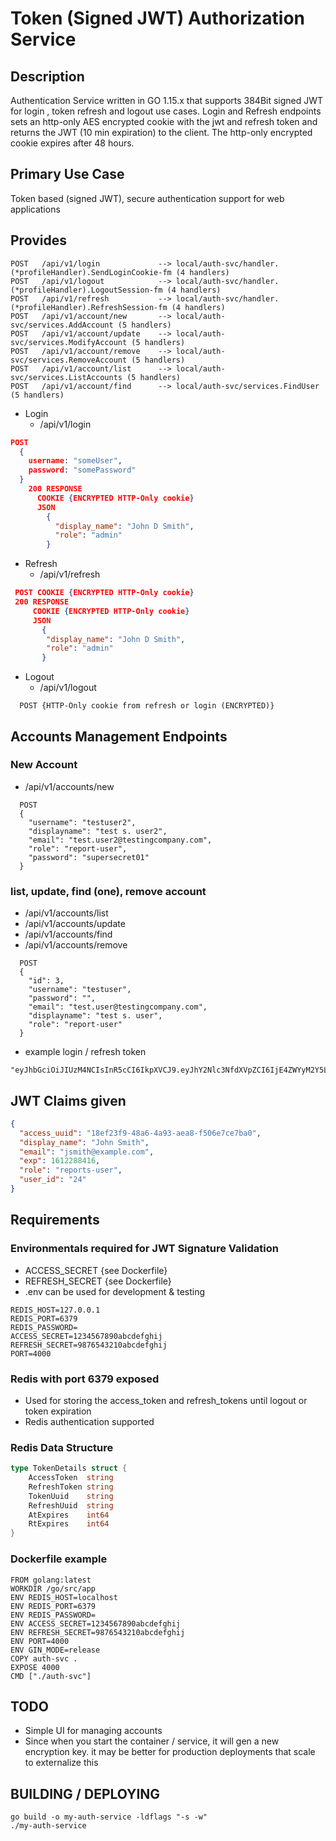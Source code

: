 # Token (Signed JWT) Authorization Service

## Description

Authentication Service written in GO 1.15.x that supports 384Bit signed JWT for login , token refresh and logout use cases.
Login and Refresh endpoints sets an http-only AES encrypted cookie with the jwt and refresh token and returns the JWT (10 min expiration) to the client.
The http-only encrypted cookie expires after 48 hours.

## Primary Use Case

  Token based (signed JWT), secure authentication support for web applications

## Provides

```console
POST   /api/v1/login             --> local/auth-svc/handler.(*profileHandler).SendLoginCookie-fm (4 handlers)
POST   /api/v1/logout            --> local/auth-svc/handler.(*profileHandler).LogoutSession-fm (4 handlers)
POST   /api/v1/refresh           --> local/auth-svc/handler.(*profileHandler).RefreshSession-fm (4 handlers)
POST   /api/v1/account/new       --> local/auth-svc/services.AddAccount (5 handlers)
POST   /api/v1/account/update    --> local/auth-svc/services.ModifyAccount (5 handlers)
POST   /api/v1/account/remove    --> local/auth-svc/services.RemoveAccount (5 handlers)
POST   /api/v1/account/list      --> local/auth-svc/services.ListAccounts (5 handlers)
POST   /api/v1/account/find      --> local/auth-svc/services.FindUser (5 handlers)
```

- Login
  - /api/v1/login

```json
POST
  {
    username: "someUser",
    password: "somePassword"
  }
    200 RESPONSE 
      COOKIE {ENCRYPTED HTTP-Only cookie}
      JSON
        {
          "display_name": "John D Smith",
          "role": "admin"
        }  
```

- Refresh
  - /api/v1/refresh

```json
 POST COOKIE {ENCRYPTED HTTP-Only cookie}
 200 RESPONSE
     COOKIE {ENCRYPTED HTTP-Only cookie}
     JSON 
       {
        "display_name": "John D Smith",
        "role": "admin"
       }
```

- Logout
  - /api/v1/logout

```console
  POST {HTTP-Only cookie from refresh or login (ENCRYPTED)}
 ```

## Accounts Management Endpoints

### New Account

- /api/v1/accounts/new

```console
  POST
  {
    "username": "testuser2",
    "displayname": "test s. user2",
    "email": "test.user2@testingcompany.com",
    "role": "report-user",
    "password": "supersecret01"
  }
```

### list, update, find (one), remove account

- /api/v1/accounts/list
- /api/v1/accounts/update
- /api/v1/accounts/find
- /api/v1/accounts/remove

```console
  POST
  {   
    "id": 3,
    "username": "testuser",
    "password": "",
    "email": "test.user@testingcompany.com",
    "displayname": "test s. user",
    "role": "report-user"
  }
```

- example login / refresh token

```console
"eyJhbGciOiJIUzM4NCIsInR5cCI6IkpXVCJ9.eyJhY2Nlc3NfdXVpZCI6IjE4ZWYyM2Y5LTQ4YTYtNGE5My1hZWE4LWY1MDZlN2NlN2JhMCIsImRpc3BsYXlfbmFtZSI6IlRlbXBlci1TdXJlIEFkbWluIiwiZW1haWwiOiJhZG1pbkB0ZW1wZXItc3VyZS5jb20iLCJleHAiOjE2MTIyODg0MTYsInJvbGUiOiJhZG1pbiIsInVzZXJfaWQiOiIxIn0.j0nle36e2yFv5qvZMxJFewZ41d4zczE5UnHpC5s1T0PxTF5UK1FQT0zSsnZpwjCR"
```

## JWT Claims given

```json
{
  "access_uuid": "18ef23f9-48a6-4a93-aea8-f506e7ce7ba0",
  "display_name": "John Smith",
  "email": "jsmith@example.com",
  "exp": 1612288416,
  "role": "reports-user",
  "user_id": "24"
}
```

## Requirements

### Environmentals required for JWT Signature Validation

- ACCESS_SECRET  {see Dockerfile}
- REFRESH_SECRET {see Dockerfile}
- .env can be used for development & testing

```console
REDIS_HOST=127.0.0.1
REDIS_PORT=6379
REDIS_PASSWORD=
ACCESS_SECRET=1234567890abcdefghij
REFRESH_SECRET=9876543210abcdefghij
PORT=4000
```

### Redis with port 6379 exposed

- Used for storing the access_token and refresh_tokens until logout or token expiration
- Redis authentication supported

### Redis Data Structure

  ```go
  type TokenDetails struct {
      AccessToken  string
      RefreshToken string
      TokenUuid    string
      RefreshUuid  string
      AtExpires    int64
      RtExpires    int64
}
```

### Dockerfile example

```docker
FROM golang:latest
WORKDIR /go/src/app
ENV REDIS_HOST=localhost
ENV REDIS_PORT=6379
ENV REDIS_PASSWORD=
ENV ACCESS_SECRET=1234567890abcdefghij
ENV REFRESH_SECRET=9876543210abcdefghij
ENV PORT=4000
ENV GIN_MODE=release
COPY auth-svc .
EXPOSE 4000
CMD ["./auth-svc"]
```

## TODO

- Simple UI for managing accounts
- Since when you start the container / service, it will gen a new encryption key. it may be better for production deployments that scale to externalize this

## BUILDING / DEPLOYING

```console
go build -o my-auth-service -ldflags "-s -w" 
./my-auth-service
```
